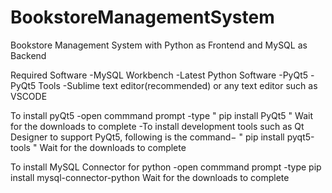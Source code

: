 # BookstoreManagementSystem
Bookstore Management System with Python as Frontend and MySQL as Backend

Required Software
-MySQL Workbench
-Latest Python Software
-PyQt5
-PyQt5 Tools
-Sublime text editor(recommended) or any text editor such as VSCODE

To install pyQt5
-open commmand prompt
-type " pip install PyQt5 "
  Wait for the downloads to complete
-To install development tools such as Qt Designer to support PyQt5, following is the command−
 " pip install pyqt5-tools "
    Wait for the downloads to complete
    
To install MySQL Connector for python
-open commmand prompt
-type pip install mysql-connector-python
  Wait for the downloads to complete
  
  

